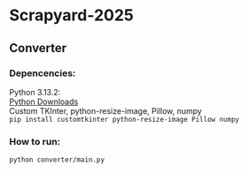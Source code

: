 # Scrapyard-2025
## Converter
### Depencencies:<br>
Python 3.13.2:<br>
[Python Downloads](https://www.python.org/downloads/) <br>
Custom TKInter, python-resize-image, Pillow, numpy<br>
`pip install customtkinter python-resize-image Pillow numpy`<br>
### How to run:<br>
`python converter/main.py`